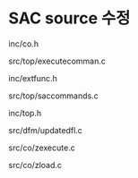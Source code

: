 # SAC source 수정
inc/co.h

src/top/executecomman.c

inc/extfunc.h

src/top/saccommands.c

inc/top.h

src/dfm/updatedfl.c

src/co/zexecute.c

src/co/zload.c
